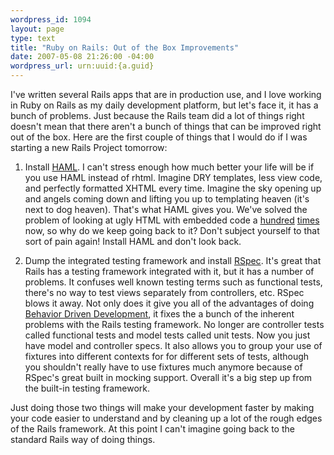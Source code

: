 ```yaml
--- 
wordpress_id: 1094
layout: page
type: text
title: "Ruby on Rails: Out of the Box Improvements"
date: 2007-05-08 21:26:00 -04:00
wordpress_url: urn:uuid:{a.guid}
---
```

<p>I've written several Rails apps that are in production use, and I love working in Ruby on Rails as my daily development platform, but let's face it, it has a bunch of problems.  Just because the Rails team did a lot of things right doesn't mean that there aren't a bunch of things that can be improved right out of the box.  Here are the first couple of things that I would do if I was starting a new Rails Project tomorrow:</p>

<ol>
<li><p>Install <a href="http://haml.hamptoncatlin.com/">HAML</a>.  I can't stress enough how much better your life will be if you use HAML instead of rhtml.  Imagine DRY templates, less view code, and perfectly formatted XHTML every time.  Imagine the sky opening up and angels coming down and lifting you up to templating heaven (it's next to dog heaven).  That's what HAML gives you.  We've solved the problem of looking at ugly HTML with embedded code a <a href="http://velocity.apache.org/">hundred</a> <a href="http://www.seaside.st/Documentation/GeneratingHTML/">times</a> now, so why do we keep going back to it?  Don't subject yourself to that sort of pain again!  Install HAML and don't look back.</p></li>
<li><p>Dump the integrated testing framework and install <a href="http://rspec.rubyforge.org/">RSpec</a>.  It's great that Rails has a testing framework integrated with it, but it has a number of problems.  It confuses well known testing terms such as functional tests, there's no way to test views separately from controllers, etc.  RSpec blows it away.  Not only does it give you all of the advantages of doing <a href="http://behaviour-driven.org/">Behavior Driven Development</a>, it fixes the a bunch of the inherent problems with the Rails testing framework.  No longer are controller tests called functional tests and model tests called unit tests.  Now you just have model and controller specs.  It also allows you to group your use of fixtures into different contexts for for different sets of tests, although you shouldn't really have to use fixtures much anymore because of RSpec's great built in mocking support.  Overall it's a big step up from the built-in testing framework.</p></li>
</ol>

<p>Just doing those two things will make your development faster by making your code easier to understand and by cleaning up a lot of the rough edges of the Rails framework. At this point I can't imagine going back to the standard Rails way of doing things.</p>

